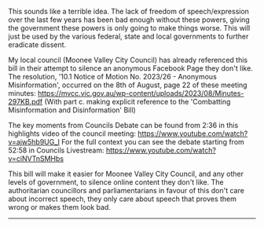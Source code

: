 This sounds like a terrible idea.
The lack of freedom of speech/expression over the last few years has been bad
enough without these powers, giving the government these powers is only going to
make things worse.
This will just be used by the various federal, state and local governments to
further eradicate dissent.

My local council (Moonee Valley City Council) has already referenced this bill
in their attempt to silence an anonymous Facebook Page they don't like.
The resolution, '10.1 Notice of Motion No. 2023/26 - Anonymous Misinformation',
occurred on the 8th of August, page 22 of these meeting minutes:
https://mvcc.vic.gov.au/wp-content/uploads/2023/08/Minutes-297KB.pdf
(With part c. making explicit reference to the 'Combatting Misinformation and
Disinformation' Bill)

The key moments from Councils Debate can be found from 2:36 in this highlights
video of the council meeting:
https://www.youtube.com/watch?v=ajw5hb9UG_I
For the full context you can see the debate starting from 52:58 in Councils
Livestream:
https://www.youtube.com/watch?v=ciNVTnSMHbs

This bill will make it easier for Moonee Valley City Council, and any other
levels of government, to silence online content they don't like.
The authoritarian councillors and parliamentarians in favour of this don't care
about incorrect speech, they only care about speech that proves them wrong or
makes them look bad.


-----

